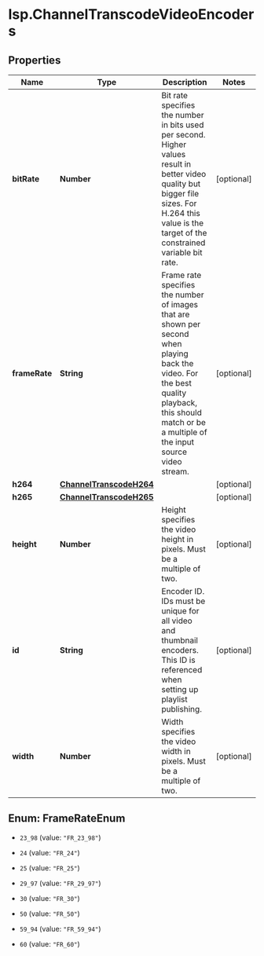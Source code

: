 # Isp.ChannelTranscodeVideoEncoders

## Properties

Name | Type | Description | Notes
------------ | ------------- | ------------- | -------------
**bitRate** | **Number** | Bit rate specifies the number in bits used per second. Higher values result in better video quality but bigger file sizes. For H.264 this value is the target of the constrained variable bit rate. | [optional] 
**frameRate** | **String** | Frame rate specifies the number of images that are shown per second when playing back the video. For the best quality playback, this should match or be a multiple of the input source video stream. | [optional] 
**h264** | [**ChannelTranscodeH264**](ChannelTranscodeH264.md) |  | [optional] 
**h265** | [**ChannelTranscodeH265**](ChannelTranscodeH265.md) |  | [optional] 
**height** | **Number** | Height specifies the video height in pixels. Must be a multiple of two. | [optional] 
**id** | **String** | Encoder ID. IDs must be unique for all video and thumbnail encoders. This ID is referenced when setting up playlist publishing. | [optional] 
**width** | **Number** | Width specifies the video width in pixels. Must be a multiple of two. | [optional] 



## Enum: FrameRateEnum


* `23_98` (value: `"FR_23_98"`)

* `24` (value: `"FR_24"`)

* `25` (value: `"FR_25"`)

* `29_97` (value: `"FR_29_97"`)

* `30` (value: `"FR_30"`)

* `50` (value: `"FR_50"`)

* `59_94` (value: `"FR_59_94"`)

* `60` (value: `"FR_60"`)




